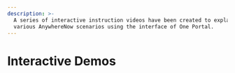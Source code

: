 ```yaml
---
description: >-
  A series of interactive instruction videos have been created to explain
  various AnywhereNow scenarios using the interface of One Portal.
---
```


# Interactive Demos

